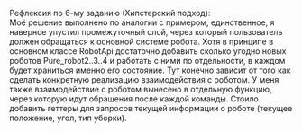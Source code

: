 Рефлексия по 6-му заданию (Хипстерский подход):  
Моё решение выполнено по аналогии с примером, единственное, я наверное упустил промежуточный слой, через который пользователь должен обращаться 
к основной системе робота. Хотя в принципе в основном классе RobotApi достаточно добавить сколько угодно новых роботов Pure_robot2..3..4
и работать с ними по отдельности, в каждом будет храниться именно его состояние. 
Тут конечно зависит от того как сделать конкретную реализацию взаимодействия с роботом.
У меня также взаимодействие с роботом вынесено в отдельную функцию,
через которую идут обращения после каждой команды.
Стоило добавить геттеры для запросов текущей информации о роботе (текущее положение, угол, тип уборки).
